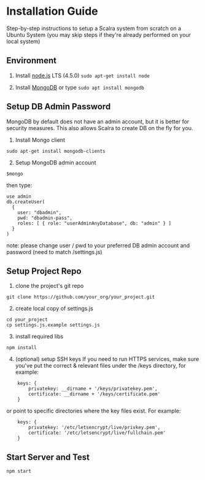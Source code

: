 # Installation Guide
Step-by-step instructions to setup a Scalra system from scratch on a Ubuntu System
(you may skip steps if they're already performed on your local system)
	
## Environment

1. Install [node.js](https://nodejs.org) LTS (4.5.0)
```sudo apt-get install node```

2. Install [MongoDB](https://docs.mongodb.com/manual/tutorial/install-mongodb-on-ubuntu/)
or type	```sudo apt install mongodb```
 
## Setup DB Admin Password
MongoDB by default does not have an admin account, but it is better for security measures.
This also allows Scalra to create DB on the fly for you.

1. Install Mongo client
```
sudo apt-get install mongodb-clients
```  
2. Setup MongoDB admin account 
```
$mongo
```

then type:
```
use admin
db.createUser(
  {
    user: "dbadmin",
    pwd: "dbadmin-pass",
    roles: [ { role: "userAdminAnyDatabase", db: "admin" } ]
  }
)
```

note: please change user / pwd to your preferred DB admin account and password (need to match /settings.js)


## Setup Project Repo

1. clone the project's git repo
```
git clone https://github.com/your_org/your_project.git
```
2. create local copy of settings.js
```
cd your_project
cp settings.js.example settings.js
```
3. install required libs
```
npm install
```
4. (optional) setup SSH keys
If you need to run HTTPS services, make sure you've put the correct & relevant files under the /keys directory, for example:
```
	keys: {
		privatekey: __dirname + '/keys/privatekey.pem',
		certificate: __dirname + '/keys/certificate.pem'
	}	
```	
or point to specific directories where the key files exist. For example:
	
```
	keys: {
		privatekey: '/etc/letsencrypt/live/privkey.pem',
		certificate: '/etc/letsencrypt/live/fullchain.pem'		
	}	
```			
	
## Start Server and Test

```npm start```

